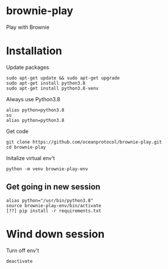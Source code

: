 # brownie-play
Play with Brownie

# Installation

Update packages
```console
sudo apt-get update && sudo apt-get upgrade
sudo apt-get install python3.8
sudo apt-get install python3.8-venv
```

Always use Python3.8
```console
alias python=python3.8
su
alias python=python3.8
```

Get code
```console
git clone https://github.com/oceanprotocol/brownie-play.git
cd brownie-play
```

Initalize virtual env't
```console
python -m venv brownie-play-env
```

## Get going in new session

```console
alias python="/usr/bin/python3.8"
source brownie-play-env/bin/activate 
[??] pip install -r requirements.txt 
```


# Wind down session

Turn off env't
```console
deactivate
```

